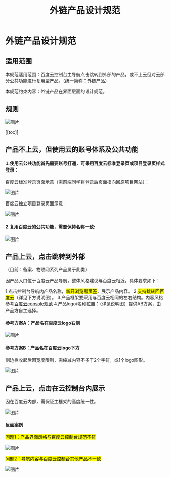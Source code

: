 ﻿---
title: 外链产品设计规范
sidebarDepth: 0
---

# 外链产品设计规范

## 适用范围

本规范适用范围：百度云控制台主导航点击跳转到外部的产品，或不上云但对云部分公共功能进行复用型产品。（统一简称：外链产品）

本规范约束内容：外链产品在界面层面的设计规范。

## 规则

![图片](https://baiduyun-guideline.bj.bcebos.com/console/external-link-products/1_2x.png)

[[toc]]

## 产品不上云，但使用云的账号体系及公共功能

#### ⒈使用云公共功能首先需要账号打通，可采用百度云标准登录页或项目登录页样式登录：

百度云标准登录页面示意（需前端同学将登录后页面指向回原项目网站）：

![图片](https://baiduyun-guideline.bj.bcebos.com/console/external-link-products/2_2x.png)

百度云独立项目登录页面示意：

![图片](https://baiduyun-guideline.bj.bcebos.com/console/external-link-products/3_2x.png)

#### 2.复用百度云的公共功能，需要保持名称一致:

![图片](https://baiduyun-guideline.bj.bcebos.com/console/external-link-products/4_2x.png)

## 产品上云，点击跳转到外部

（目前：备案、物联网系列产品属于此类）

因产品入口位于百度云产品导航，整体风格建议与百度云相近，具体要求如下：

1.点击控制台导航内产品名称，<mark>新开浏览器页签</mark>，展示产品内容。
2.<mark>支持跳转回百度云</mark>（详见下方说明图）。
3.产品框架要采用与百度云相同的左右结构。内容风格参考[百度云console规范](http://yunshe.design/console/outline/Outline.html)
4.产品logo/名称位置：（详见说明图）提供AB方案，由产品方自主选择。

#### 参考方案A：产品名在百度云logo右侧

![图片](https://baiduyun-guideline.bj.bcebos.com/console/external-link-products/5_2x.png)

#### 参考方案B：产品名在百度云logo下方

侧边栏收起后因宽度限制，需缩减内容不多于2个字符，或1个logo图形。

![图片](https://baiduyun-guideline.bj.bcebos.com/console/external-link-products/6_2x.png)

## 产品上云，点击在云控制台内展示

因在百度云内部，需保证主框架的高度统一性。

![图片](https://baiduyun-guideline.bj.bcebos.com/console/external-link-products/7_2x.png)

#### 反面案例

<mark>问题1：产品界面风格与百度云控制台规范不符</mark>

![图片](https://baiduyun-guideline.bj.bcebos.com/console/external-link-products/8_2x.png)

<mark>问题2：导航内容与百度云控制台其他产品不一致</mark>

![图片](https://baiduyun-guideline.bj.bcebos.com/console/external-link-products/9_2x.png)
